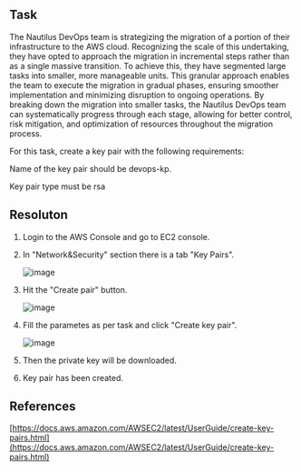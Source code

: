 ## Task

The Nautilus DevOps team is strategizing the migration of a portion of their infrastructure to the AWS cloud. Recognizing the scale of this undertaking, they have opted to approach the migration in incremental steps rather than as a single massive transition. To achieve this, they have segmented large tasks into smaller, more manageable units. This granular approach enables the team to execute the migration in gradual phases, ensuring smoother implementation and minimizing disruption to ongoing operations. By breaking down the migration into smaller tasks, the Nautilus DevOps team can systematically progress through each stage, allowing for better control, risk mitigation, and optimization of resources throughout the migration process.

For this task, create a key pair with the following requirements:

Name of the key pair should be devops-kp.

Key pair type must be rsa



## Resoluton

1. Login to the AWS Console and go to EC2 console.
2. In "Network&Security" section there is a tab "Key Pairs".

   ![image](https://github.com/AdamLisicki/kodekloud-engineer/assets/96197101/ef33dbf0-fdd7-4ae1-85ff-0a8c144f245f)

3. Hit the "Create pair" button.

   ![image](https://github.com/AdamLisicki/kodekloud-engineer/assets/96197101/2594cf83-d887-4965-bc7b-49e2f3b79eb2)

4. Fill the parametes as per task and click "Create key pair".

   ![image](https://github.com/AdamLisicki/kodekloud-engineer/assets/96197101/86f75245-6f83-4ae5-a818-b260644c4e8e)

5. Then the private key will be downloaded.
6. Key pair has been created.

## References

[https://docs.aws.amazon.com/AWSEC2/latest/UserGuide/create-key-pairs.html](https://docs.aws.amazon.com/AWSEC2/latest/UserGuide/create-key-pairs.html)


